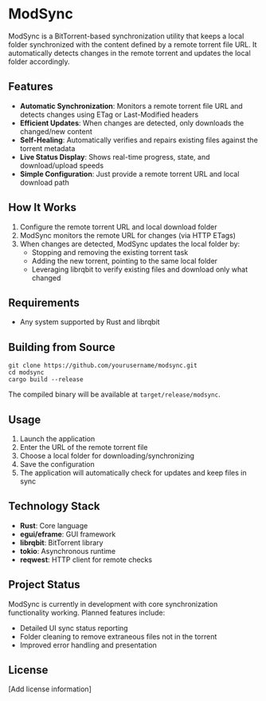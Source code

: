 # ModSync

ModSync is a BitTorrent-based synchronization utility that keeps a local folder synchronized with the content defined by a remote torrent file URL. It automatically detects changes in the remote torrent and updates the local folder accordingly.

## Features

- **Automatic Synchronization**: Monitors a remote torrent file URL and detects changes using ETag or Last-Modified headers
- **Efficient Updates**: When changes are detected, only downloads the changed/new content
- **Self-Healing**: Automatically verifies and repairs existing files against the torrent metadata
- **Live Status Display**: Shows real-time progress, state, and download/upload speeds
- **Simple Configuration**: Just provide a remote torrent URL and local download path

## How It Works

1. Configure the remote torrent URL and local download folder
2. ModSync monitors the remote URL for changes (via HTTP ETags)
3. When changes are detected, ModSync updates the local folder by:
   - Stopping and removing the existing torrent task
   - Adding the new torrent, pointing to the same local folder
   - Leveraging librqbit to verify existing files and download only what changed

## Requirements

- Any system supported by Rust and librqbit

## Building from Source

```
git clone https://github.com/yourusername/modsync.git
cd modsync
cargo build --release
```

The compiled binary will be available at `target/release/modsync`.

## Usage

1. Launch the application
2. Enter the URL of the remote torrent file
3. Choose a local folder for downloading/synchronizing
4. Save the configuration
5. The application will automatically check for updates and keep files in sync

## Technology Stack

- **Rust**: Core language
- **egui/eframe**: GUI framework
- **librqbit**: BitTorrent library
- **tokio**: Asynchronous runtime
- **reqwest**: HTTP client for remote checks

## Project Status

ModSync is currently in development with core synchronization functionality working. Planned features include:
- Detailed UI sync status reporting
- Folder cleaning to remove extraneous files not in the torrent
- Improved error handling and presentation

## License

[Add license information] 